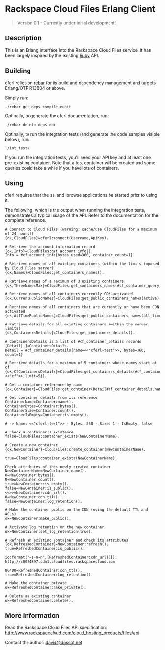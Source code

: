 Rackspace Cloud Files Erlang Client
===================================

> Version 0.1 - Currently under initial development!

Description
-----------

This is an Erlang interface into the Rackspace Cloud Files service. It has been largely inspired by the existing [Ruby](http://github.com/rackspace/ruby-cloudfiles) API.


Building
--------

cferl relies on [rebar](http://bitbucket.org/basho/rebar/wiki/Home) for its build and dependency management and targets Erlang/OTP R13B04 or above.

Simply run:

    ./rebar get-deps compile eunit

Optinally, to generate the cferl documentation, run:

    ./rebar delete-deps doc

Optinally, to run the integration tests (and generate the code samples visible below), run:

    ./int_tests

If you run the integration tests, you'll need your API key and at least one pre-existing container. Note that a test container will be created and some queries could take a while if you have lots of containers.


Using
-----

cferl requires that the ssl and ibrowse applications be started prior to using it.

The following, which is the output when running the integration tests, demonstrates a typical usage of the API. Refer to the documentation for the complete reference.


    # Connect to Cloud Files (warning: cache/use CloudFiles for a maximum of 24 hours!)
    {ok,CloudFiles}=cferl:connect(Username,ApiKey).
    
    # Retrieve the account information record
    {ok,Info}=CloudFiles:get_account_info().
    Info = #cf_account_info{bytes_used=360, container_count=1}
    
    # Retrieve names of all existing containers (within the limits imposed by Cloud Files server)
    {ok,Names}=CloudFiles:get_containers_names().
    
    # Retrieve names of a maximum of 3 existing containers
    {ok,ThreeNamesMax}=CloudFiles:get_containers_names(#cf_container_query_args{limit=3}).
    
    # Retrieve names of all containers currently CDN activated
    {ok,CurrentPublicNames}=CloudFiles:get_public_containers_names(active).
    
    # Retrieve names of all containers that are currently or have been CDN activated
    {ok,AllTimePublicNames}=CloudFiles:get_public_containers_names(all_time).
    
    # Retrieve details for all existing containers (within the server limits)
    {ok,ContainersDetails}=CloudFiles:get_containers_details().
    
    # ContainersDetails is a list of #cf_container_details records
    [Detail|_]=ContainersDetails.
    Detail = #cf_container_details{name=<<"cferl-test">>, bytes=360, count=1}
    
    # Retrieve details for a maximum of 5 containers whose names start at cf
    {ok,CfContainersDetails}=CloudFiles:get_containers_details(#cf_container_query_args{marker=<<"cf">>,limit=5}).
    
    # Get a container reference by name
    {ok,Container}=CloudFiles:get_container(Detail#cf_container_details.name).
    
    # Get container details from its reference
    ContainerName=Container:name().
    ContainerBytes=Container:bytes().
    ContainerSize=Container:count().
    ContainerIsEmpty=Container:is_empty().
    
    # -> Name: <<"cferl-test">> - Bytes: 360 - Size: 1 - IsEmpty: false
    
    # Check a container's existence
    false=CloudFiles:container_exists(NewContainerName).
    
    # Create a new container
    {ok,NewContainer}=CloudFiles:create_container(NewContainerName).
    
    true=CloudFiles:container_exists(NewContainerName).
    
    Check attributes of this newly created container
    NewContainerName=NewContainer:name().
    0=NewContainer:bytes().
    0=NewContainer:count().
    true=NewContainer:is_empty().
    false=NewContainer:is_public().
    <<>>=NewContainer:cdn_url().
    0=NewContainer:cdn_ttl().
    false=NewContainer:log_retention().
    
    # Make the container public on the CDN (using the default TTL and ACLs)
    ok=NewContainer:make_public().
    
    # Activate log retention on the new container
    ok=NewContainer:set_log_retention(true).
    
    # Refresh an existing container and check its attributes
    {ok,RefreshedContainer}=NewContainer:refresh().
    true=RefreshedContainer:is_public().
    
    io:format("~s~n~n",[RefreshedContainer:cdn_url()]).
    http://c0024897.cdn1.cloudfiles.rackspacecloud.com

    86400=RefreshedContainer:cdn_ttl().
    true=RefreshedContainer:log_retention().
    
    # Make the container private
    ok=RefreshedContainer:make_private().
    
    # Delete an existing container
    ok=RefreshedContainer:delete().
    

More information
----------------

Read the Rackspace Cloud Files API specification: <http://www.rackspacecloud.com/cloud_hosting_products/files/api>

Contact the author: <david@dossot.net>

